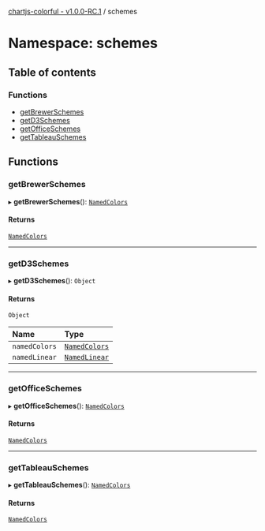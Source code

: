 [chartjs-colorful - v1.0.0-RC.1](../README.md) / schemes

# Namespace: schemes

## Table of contents

### Functions

- [getBrewerSchemes](schemes.md#getbrewerschemes)
- [getD3Schemes](schemes.md#getd3schemes)
- [getOfficeSchemes](schemes.md#getofficeschemes)
- [getTableauSchemes](schemes.md#gettableauschemes)

## Functions

### getBrewerSchemes

▸ **getBrewerSchemes**(): [`NamedColors`](../README.md#namedcolors)

#### Returns

[`NamedColors`](../README.md#namedcolors)

___

### getD3Schemes

▸ **getD3Schemes**(): `Object`

#### Returns

`Object`

| Name | Type |
| :------ | :------ |
| `namedColors` | [`NamedColors`](../README.md#namedcolors) |
| `namedLinear` | [`NamedLinear`](../README.md#namedlinear) |

___

### getOfficeSchemes

▸ **getOfficeSchemes**(): [`NamedColors`](../README.md#namedcolors)

#### Returns

[`NamedColors`](../README.md#namedcolors)

___

### getTableauSchemes

▸ **getTableauSchemes**(): [`NamedColors`](../README.md#namedcolors)

#### Returns

[`NamedColors`](../README.md#namedcolors)
